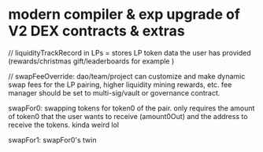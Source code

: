 # modern compiler & exp upgrade of V2 DEX contracts & extras

// liquidityTrackRecord in LPs = stores LP token data the user has provided (rewards/christmas gift/leaderboards for example )

// swapFeeOverride: dao/team/project can customize and make dynamic swap fees for the LP pairing, higher liquidity mining rewards, etc. fee manager should be set to multi-sig/vault or governance contract.

swapFor0: swapping tokens for token0 of the pair. only requires the amount of token0 that the user wants to receive (amount0Out) and the address to receive the tokens. kinda weird lol

swapFor1: swapFor0's twin

